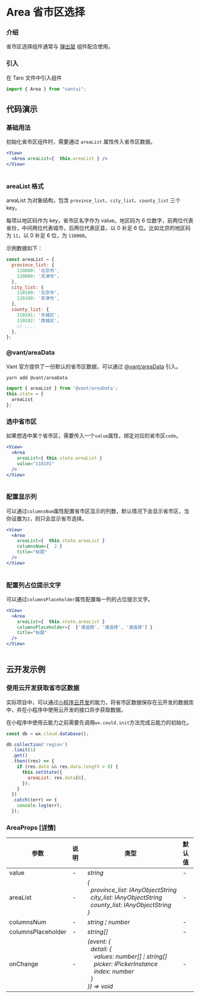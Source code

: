 # Area 省市区选择

### 介绍

省市区选择组件通常与 [弹出层](#/popup) 组件配合使用。

### 引入

在 Taro 文件中引入组件

```js
import { Area } from "vantui"; 
```

## 代码演示

### 基础用法

初始化省市区组件时，需要通过 `areaList` 属性传入省市区数据。

```jsx
<View>
  <Area areaList={  this.areaList } />
</View>
 
```

### areaList 格式

areaList 为对象结构，包含 `province_list`、`city_list`、`county_list` 三个 key。

每项以地区码作为 key，省市区名字作为 value。地区码为 6 位数字，前两位代表省份，中间两位代表城市，后两位代表区县，以 0 补足 6 位。比如北京的地区码为 `11`，以 0 补足 6 位，为 `110000`。

示例数据如下：

```js
const areaList = {
  province_list: {
    110000: '北京市',
    120000: '天津市',
  },
  city_list: {
    110100: '北京市',
    120100: '天津市',
  },
  county_list: {
    110101: '东城区',
    110102: '西城区',
    // ....
  },
};
```

### @vant/areaData

Vant 官方提供了一份默认的省市区数据，可以通过 [@vant/areaData](https://github.com/youzan/vant/tree/dev/packages/vantAreaData) 引入。

```bash
yarn add @vant/areaData
```

```js
import { areaList } from '@vant/areaData';
this.state = {
  areaList
}; 
```

### 选中省市区

如果想选中某个省市区，需要传入一个`value`属性，绑定对应的省市区`code`。

```jsx
<View>
  <Area
    areaList={ this.state.areaList }
    value="110101"
  />
</View>
 
```

### 配置显示列

可以通过`columnsNum`属性配置省市区显示的列数，默认情况下会显示省市区，当你设置为`2`，则只会显示省市选择。

```jsx
<View>
  <Area
    areaList={  this.state.areaList }
    columnsNum={  2 }
    title="标题"
  />
</View>
 
```

### 配置列占位提示文字

可以通过`columnsPlaceholder`属性配置每一列的占位提示文字。

```jsx
<View>
  <Area
    areaList={  this.state.areaList }
    columnsPlaceholder={  ['请选择', '请选择', '请选择'] }
    title="标题"
  />
</View>
 
```

## 云开发示例

### 使用云开发获取省市区数据

实际项目中，可以通过[小程序云开发](https://developers.weixin.qq.com/miniprogram/dev/wxcloud/basis/gettingStarted.html)的能力，将省市区数据保存在云开发的数据库中，并在小程序中使用云开发的接口异步获取数据。

在小程序中使用云能力之前需要先调用`wx.could.init`方法完成云能力的初始化。

```js
const db = wx.cloud.database();

db.collection('region')
  .limit(1)
  .get()
  .then((res) => {
    if (res.data && res.data.length > 0) {
      this.setState({
        areaList: res.data[0],
      });
    }
  })
  .catch((err) => {
    console.log(err);
  });
```
### AreaProps [[详情]](https://github.com/AntmJS/vantui/tree/main/packages/vantui/types/area.d.ts)   

| 参数 | 说明 | 类型 | 默认值 | 必填 |
| --- | --- | --- | --- | --- |
| value | - | _&nbsp;&nbsp;string<br/>_ | - | `false` |
| areaList | - | _&nbsp;&nbsp;{<br/>&nbsp;&nbsp;&nbsp;&nbsp;province_list:&nbsp;IAnyObjectString<br/>&nbsp;&nbsp;&nbsp;&nbsp;city_list:&nbsp;IAnyObjectString<br/>&nbsp;&nbsp;&nbsp;&nbsp;county_list:&nbsp;IAnyObjectString<br/>&nbsp;&nbsp;}<br/>_ | - | `false` |
| columnsNum | - | _&nbsp;&nbsp;string&nbsp;&brvbar;&nbsp;number<br/>_ | - | `false` |
| columnsPlaceholder | - | _&nbsp;&nbsp;string[]<br/>_ | - | `false` |
| onChange | - | _&nbsp;&nbsp;(event:&nbsp;{<br/>&nbsp;&nbsp;&nbsp;&nbsp;detail:&nbsp;{<br/>&nbsp;&nbsp;&nbsp;&nbsp;&nbsp;&nbsp;values:&nbsp;number[]&nbsp;&brvbar;&nbsp;string[]<br/>&nbsp;&nbsp;&nbsp;&nbsp;&nbsp;&nbsp;picker:&nbsp;IPickerInstance<br/>&nbsp;&nbsp;&nbsp;&nbsp;&nbsp;&nbsp;index:&nbsp;number<br/>&nbsp;&nbsp;&nbsp;&nbsp;}<br/>&nbsp;&nbsp;})&nbsp;=>&nbsp;void<br/>_ | - | `true` |

